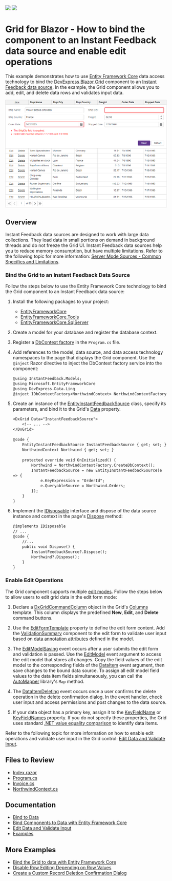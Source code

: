 <!-- default badges list -->
[![](https://img.shields.io/badge/Open_in_DevExpress_Support_Center-FF7200?style=flat-square&logo=DevExpress&logoColor=white)](https://supportcenter.devexpress.com/ticket/details/T1155154)
[![](https://img.shields.io/badge/📖_How_to_use_DevExpress_Examples-e9f6fc?style=flat-square)](https://docs.devexpress.com/GeneralInformation/403183)
<!-- default badges end -->
# Grid for Blazor - How to bind the component to an Instant Feedback data source and enable edit operations

This example demonstrates how to use [Entity Framework Core](https://learn.microsoft.com/en-us/ef/core/) data access technology to bind the [DevExpress Blazor Grid](https://docs.devexpress.com/Blazor/403143/grid) component to an [Instant Feedback data source](https://docs.devexpress.com/Blazor/403737/grid/bind-to-data#large-data-server-mode-sources). In the example, the Grid component allows you to add, edit, and delete data rows and validates input data.

![Bind the Grid to Instant Feedback Data Source](bind-to-instant-feedback-data-source.png)

## Overview

Instant Feedback data sources are designed to work with large data collections. They load data in small portions on demand in background threads and do not freeze the Grid UI. Instant Feedback data sources help you to reduce memory consumption, but have multiple limitations. Refer to the following topic for more information: [Server Mode Sources - Common Specifics and Limitations](https://docs.devexpress.com/Blazor/403737/grid/bind-to-data#common-specifics-and-limitations).

### Bind the Grid to an Instant Feedback Data Source

Follow the steps below to use the Entity Framework Core technology to bind the Grid component to an Instant Feedback data source:

1. Install the following packages to your project:

    * [EntityFrameworkCore](https://www.nuget.org/packages/Microsoft.EntityFrameworkCore)
    * [EntityFrameworkCore.Tools](https://www.nuget.org/packages/Microsoft.EntityFrameworkCore.Tools/)
    * [EntityFrameworkCore.SqlServer](https://www.nuget.org/packages/Microsoft.EntityFrameworkCore.SqlServer/)

2. Create a model for your database and register the database context.
3. Register a [DbContext factory](https://learn.microsoft.com/en-us/ef/core/dbcontext-configuration/#using-a-dbcontext-factory-eg-for-blazor) in the `Program.cs` file.
4. Add references to the model, data source, and data access technology namespaces to the page that displays the Grid component. Use the `@inject` Razor directive to inject the DbContext factory service into the component: 

    ```razor
    @using InstantFeedback.Models;
    @using Microsoft.EntityFrameworkCore
    @using DevExpress.Data.Linq
    @inject IDbContextFactory<NorthwindContext> NorthwindContextFactory
    ```
5. Create an instance of the [EntityInstantFeedbackSource](https://docs.devexpress.com/CoreLibraries/DevExpress.Data.Linq.EntityInstantFeedbackSource) class, specify its parameters, and bind it to the Grid's [Data](https://docs.devexpress.com/Blazor/DevExpress.Blazor.DxGrid.Data) property.

    ```razor
    <DxGrid Data="InstantFeedbackSource">
        <!-- ... -->
    </DxGrid>

    @code {
        EntityInstantFeedbackSource InstantFeedbackSource { get; set; }
        NorthwindContext Northwind { get; set; }

        protected override void OnInitialized() {
            Northwind = NorthwindContextFactory.CreateDbContext();
            InstantFeedbackSource = new EntityInstantFeedbackSource(e => {
                e.KeyExpression = "OrderId";
                e.QueryableSource = Northwind.Orders;
            });
        }
    }
    ```
6. Implement the [IDisposable](https://learn.microsoft.com/en-us/dotnet/api/system.idisposable?view=net-7.0) interface and dispose of the data source instance and context in the page's [Dispose](https://learn.microsoft.com/en-us/dotnet/api/system.idisposable.dispose?view=net-7.0) method:

    ```razor
    @implements IDisposable
    // ...
    @code {
        //...
        public void Dispose() {
            InstantFeedbackSource?.Dispose();
            Northwind?.Dispose();
        }
    }
    ```

### Enable Edit Operations

The Grid component supports multiple [edit modes](https://docs.devexpress.com/Blazor/403454/grid/edit-data-and-validate-input#edit-modes). Follow the steps below to allow users to edit grid data in the edit form mode:

1. Declare a [DxGridCommandColumn](https://docs.devexpress.com/Blazor/DevExpress.Blazor.DxGridCommandColumn) object in the Grid's [Columns](https://docs.devexpress.com/Blazor/DevExpress.Blazor.DxGrid.Columns) template. This column displays the predefined **New**, **Edit**, and **Delete** command buttons.

2. Use the [EditFormTemplate](https://docs.devexpress.com/Blazor/DevExpress.Blazor.DxGrid.EditFormTemplate) property to define the edit form content. Add the [ValidationSummary](https://learn.microsoft.com/en-us/dotnet/api/microsoft.aspnetcore.components.forms.validationsummary?view=aspnetcore-7.0) component to the edit form to validate user input based on [data annotation attributes](https://learn.microsoft.com/en-us/aspnet/core/mvc/models/validation?view=aspnetcore-7.0) defined in the model.

3. The [EditModelSaving](https://docs.devexpress.com/Blazor/DevExpress.Blazor.DxGrid.EditModelSaving) event occurs after a user submits the edit form and validation is passed. Use the [EditModel](https://docs.devexpress.com/Blazor/DevExpress.Blazor.GridEditModelSavingEventArgs.EditModel) event argument to access the edit model that stores all changes. Copy the field values of the edit model to the corresponding fields of the [DataItem](https://docs.devexpress.com/Blazor/DevExpress.Blazor.GridEditModelSavingEventArgs.DataItem) event argument, then save changes to the bound data source. To assign all edit model field values to the data item fields simultaneously, you can call the [AutoMapper](https://github.com/AutoMapper/AutoMapper) library's `Map` method.

4. The [DataItemDeleting](https://docs.devexpress.com/Blazor/DevExpress.Blazor.DxGrid.DataItemDeleting) event occurs once a user confirms the delete operation in the delete confirmation dialog. In the event handler, check user input and access permissions and post changes to the data source.

5. If your data object has a primary key, assign it to the [KeyFieldName](https://docs.devexpress.com/Blazor/DevExpress.Blazor.DxGrid.KeyFieldName) or [KeyFieldNames](https://docs.devexpress.com/Blazor/DevExpress.Blazor.DxGrid.KeyFieldNames) property. If you do not specify these properties, the Grid uses standard [.NET value equality comparison](https://learn.microsoft.com/en-us/dotnet/csharp/programming-guide/statements-expressions-operators/equality-comparisons) to identify data items.

Refer to the following topic for more information on how to enable edit operations and validate user input in the Grid control: [Edit Data and Validate Input](https://docs.devexpress.com/Blazor/403454/grid/edit-data-and-validate-input).

## Files to Review

- [Index.razor](./CS/Pages/Index.razor)
- [Program.cs](./CS/Program.cs)
- [Invoice.cs](./CS/Models/Invoice.cs)
- [NorthwindContext.cs](./CS/Models/NorthwindContext.cs)

## Documentation

- [Bind to Data](https://docs.devexpress.com/Blazor/403737/grid/bind-to-data)
- [Bind Components to Data with Entity Framework Core](https://docs.devexpress.com/Blazor/403167/common-concepts/bind-data-grid-to-data-from-entity-framework-core)
- [Edit Data and Validate Input](https://docs.devexpress.com/Blazor/403454/grid/edit-data-and-validate-input)
- [Examples](https://docs.devexpress.com/Blazor/404035/grid/examples)

## More Examples

- [Bind the Grid to data with Entity Framework Core](https://github.com/DevExpress-Examples/blazor-dxgrid-bind-to-data-with-entity-framework-core)
- [Disable Row Editing Depending on Row Values](https://github.com/DevExpress-Examples/blazor-dxgrid-disable-editing-for-several-rows)
- [Create a Custom Record Deletion Confirmation Dialog](https://github.com/DevExpress-Examples/blazor-dxgrid-show-custom-confirmation-dialog)
